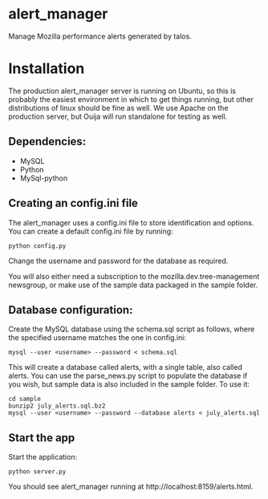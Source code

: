 alert_manager
=============

Manage Mozilla performance alerts generated by talos.

# Installation

The production alert_manager server is running on Ubuntu, so this is
probably the easiest environment in which to get things running, but other
distributions of linux should be fine as well. We use Apache on the
production server, but Ouija will run standalone for testing as well.

## Dependencies:
* MySQL
* Python
* MySql-python

## Creating an config.ini file

The alert_manager uses a config.ini file to store identification and options.
You can create a default config.ini file by running:

    python config.py

Change the username and password for the database as required.

You will also either need a subscription to the mozilla.dev.tree-management
newsgroup, or make use of the sample data packaged in the sample folder.

## Database configuration:
Create the MySQL database using the schema.sql script as follows, where the
specified username matches the one in config.ini:

    mysql --user <username> --password < schema.sql

This will create a database called alerts, with a single table, also called
alerts. You can use the parse_news.py script to populate the database if
you wish, but sample data is also included in the sample folder. To use it:

    cd sample
    bunzip2 july_alerts.sql.bz2
    mysql --user <username> --password --database alerts < july_alerts.sql

## Start the app
Start the application:

    python server.py

You should see alert_manager running at http://localhost:8159/alerts.html.
